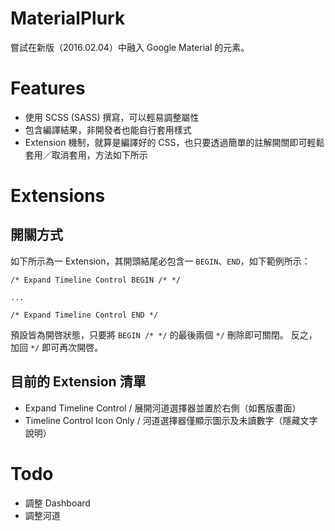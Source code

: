 # MaterialPlurk

嘗試在新版（2016.02.04）中融入 Google Material 的元素。

# Features

* 使用 SCSS (SASS) 撰寫，可以輕易調整屬性
* 包含編譯結果，非開發者也能自行套用樣式
* Extension 機制，就算是編譯好的 CSS，也只要透過簡單的註解開關即可輕鬆套用／取消套用，方法如下所示

# Extensions

## 開關方式

如下所示為一 Extension，其開頭結尾必包含一 `BEGIN`、`END`，如下範例所示：

```
/* Expand Timeline Control BEGIN /* */

...

/* Expand Timeline Control END */
```

預設皆為開啓狀態，只要將 `BEGIN /* */` 的最後兩個 `*/` 刪除即可關閉。
反之，加回 `*/` 即可再次開啓。

## 目前的 Extension 清單

* Expand Timeline Control / 展開河道選擇器並置於右側（如舊版畫面）
* Timeline Control Icon Only / 河道選擇器僅顯示圖示及未讀數字（隱藏文字說明）

# Todo

* 調整 Dashboard
* 調整河道
